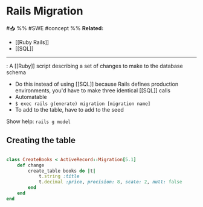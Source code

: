 # Rails Migration
#📥 
%%
#SWE 
#concept
%%
**Related:**
-  [[Ruby Rails]]
-  [[SQL]]

---

: A [[Ruby]] script describing a set of changes to make to the database schema 
- Do this instead of using [[SQL]] because Rails defines production environments, you'd have to make three identical [[SQL]] calls 
 - Automatable 
- `$ exec rails g(enerate) migration [migration name]`
- To add to the table, have to add to the seed

Show help: `rails g model`

## Creating the table
```Ruby

class CreateBooks < ActiveRecord::Migration[5.1]
	def change
		create_table books do |t|
			t.string :title
			t.decimal :price, precision: 8, scale: 2, null: false
		end
	end
end

```